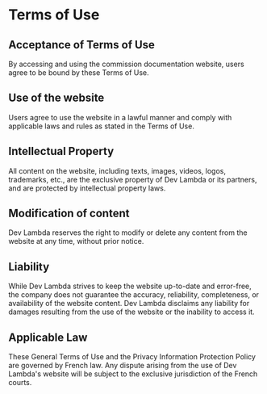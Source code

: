 # Terms of Use

## Acceptance of Terms of Use

By accessing and using the commission documentation website, users agree to be bound by these Terms of Use.

## Use of the website

Users agree to use the website in a lawful manner and comply with applicable laws and rules as stated in the Terms of Use.

## Intellectual Property

All content on the website, including texts, images, videos, logos, trademarks, etc., are the exclusive property of Dev Lambda or its partners, and are protected by intellectual property laws.

## Modification of content

Dev Lambda reserves the right to modify or delete any content from the website at any time, without prior notice.

## Liability

While Dev Lambda strives to keep the website up-to-date and error-free, the company does not guarantee the accuracy, reliability, completeness, or availability of the website content. Dev Lambda disclaims any liability for damages resulting from the use of the website or the inability to access it.

## Applicable Law

These General Terms of Use and the Privacy Information Protection Policy are governed by French law. Any dispute arising from the use of Dev Lambda's website will be subject to the exclusive jurisdiction of the French courts.